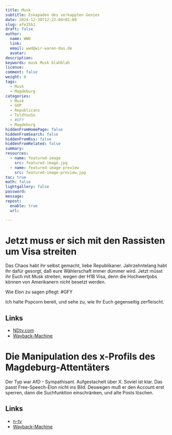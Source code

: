 ```yaml
---
title: Musk
subtitle: Eskapaden des verkappten Genies
date: 2024-12-30T12:22:04+01:00
slug: afe25b1
draft: false
author:
  name: WWD
  link: 
  email: wwd@wir-waren-das.de
  avatar:
description:
keywords: musk Musk blahblah
license:
comment: false
weight: 0
tags:
  - Musk
  - Magdeburg
categories:
  - Musk
  - GOP
  - Republicans
  - ToldYouSo
  - #GFY
  - Magdeburg
hiddenFromHomePage: false
hiddenFromSearch: false
hiddenFromRss: false
hiddenFromRelated: false
summary:
resources:
  - name: featured-image
    src: featured-image.jpg
  - name: featured-image-preview
    src: featured-image-preview.jpg
toc: true
math: false
lightgallery: false
password:
message:
repost:
  enable: true
  url:

---
```

<!--more-->

# Jetzt muss er sich mit den Rassisten um Visa streiten

Das Chaos habt ihr selbst gemacht, liebe Republikaner.
Jahrzehntelang habt Ihr dafür gesorgt, daß eure Wählerschaft immer dümmer wird. Jetzt müsst ihr Euch mit Musk streiten, wegen der H1B Visa, denn die Hochwertjobs können von Amerikanern nicht besetzt werden.

Wie Elon zu sagen pflegt: #GFY

Ich halte Popcorn bereit, und sehe zu, wie Ihr Euch gegenseitig zerfleischt.

## Links

- [NDtv.com](https://www.ndtv.com/world-news/f-k-yourself-elon-musks-reply-to-maga-supporters-as-h-1b-visa-debate-intensifies-7351957)
- [Wayback-Machine](https://web.archive.org/web/20241229052002/https://www.ndtv.com/world-news/f-k-yourself-elon-musks-reply-to-maga-supporters-as-h-1b-visa-debate-intensifies-7351957)

# Die Manipulation des x-Profils des Magdeburg-Attentäters

Der Typ war AfD - Sympathisant. Aufgestachelt über X. Soviel ist klar.
Das passt Free-Speech-Elon nicht ins Bild. Deswegen muß er den Account erst sperren, dann die Suchfunktion einschränken, und alte Posts löschen.

## Links

- [n-tv](https://www.n-tv.de/der_tag/Musks-X-deaktiviert-Suchfunktion-auf-Profil-von-Magdeburg-Attentaeter-article25451646.html)
- [Wayback-Machine](https://web.archive.org/web/*/https://www.n-tv.de/der_tag/Musks-X-deaktiviert-Suchfunktion-auf-Profil-von-Magdeburg-Attentaeter-article25451646.html)
